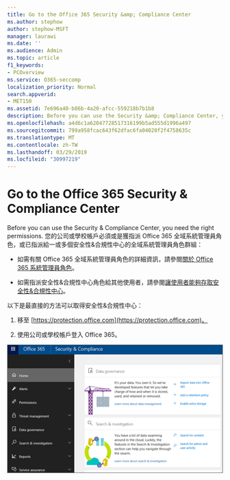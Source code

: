 ```yaml
---
title: Go to the Office 365 Security &amp; Compliance Center
ms.author: stephow
author: stephow-MSFT
manager: laurawi
ms.date: ''
ms.audience: Admin
ms.topic: article
f1_keywords:
- PCOverview
ms.service: O365-seccomp
localization_priority: Normal
search.appverid:
- MET150
ms.assetid: 7e696a40-b86b-4a20-afcc-559218b7b1b8
description: Before you can use the Security &amp; Compliance Center, you need the right permissions. 您的公司或學校帳戶必須或是獲指派 Office 365 全域系統管理員角色，或已指派給一或多個安全性&amp;合規性中心的全域系統管理員角色群組。
ms.openlocfilehash: a4d6c1a62047728517316199b5ad555d1996a497
ms.sourcegitcommit: 799a958fcac643f62dfac6fa04020f2f4758635c
ms.translationtype: MT
ms.contentlocale: zh-TW
ms.lasthandoff: 03/29/2019
ms.locfileid: "30997219"
---
```

# <a name="go-to-the-office-365-security-amp-compliance-center"></a>Go to the Office 365 Security &amp; Compliance Center

Before you can use the Security &amp; Compliance Center, you need the right permissions. 您的公司或學校帳戶必須或是獲指派 Office 365 全域系統管理員角色，或已指派給一或多個安全性&amp;合規性中心的全域系統管理員角色群組：
  
- 如需有關 Office 365 全域系統管理員角色的詳細資訊，請參閱[關於 Office 365 系統管理員角色](https://support.office.com/article/da585eea-f576-4f55-a1e0-87090b6aaa9d)。 
    
- 如需指派安全性&amp;合規性中心角色給其他使用者，請參閱[讓使用者能夠存取安全性&amp;合規性中心](grant-access-to-the-security-and-compliance-center.md)。
    
以下是最直接的方法可以取得安全性&amp;合規性中心：
  
1. 移至 [https://protection.office.com](https://protection.office.com)。
    
2. 使用公司或學校帳戶登入 Office 365。
    
![Office 365 安全性&amp;合規性中心首頁](media/f1d35324-ac44-4f59-96a7-b11767b43201.png)
  

